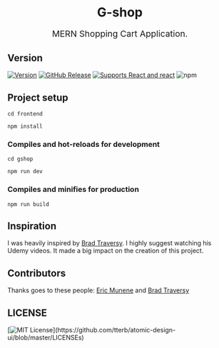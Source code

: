 <h1 align="center">  G-shop  </h1>

<p align="center" style="font-size: 1.2rem;">MERN Shopping Cart Application.</p>




## Version
[![Version](https://badge.fury.io/gh/tterb%2FHyde.svg)](https://badge.fury.io/gh/tterb%2FHyde) [![GitHub Release](https://img.shields.io/github/release/tterb/PlayMusic.svg?style=flat)]()  [![Supports React and react][react-badge]][react] ![npm](https://img.shields.io/npm/v/react)



## Project setup
```
cd frontend
```
```
npm install
```

### Compiles and hot-reloads for development
```
cd gshop
```
```
npm run dev
```

### Compiles and minifies for production
```
npm run build
```

## Inspiration
I was heavily inspired by [Brad Traversy][bradtraversy]. I highly suggest watching his Udemy videos. It made a big impact on the
creation of this project.

## Contributors
Thanks goes to these people: [Eric Munene][Ericokim] and [Brad Traversy][bradtraversy]

## LICENSE
[![MIT License](https://img.shields.io/apm/l/atomic-design-ui.svg?)](https://github.com/tterb/atomic-design-ui/blob/master/LICENSEs)


[bradtraversy]: https://github.com/bradtraversy
[Ericokim]: https://github.com/Ericokim
[coverage-badge]: https://github.com/Ericokim/gshop
[react-badge]: https://img.shields.io/badge/%E2%9A%9B%EF%B8%8F-react-00d8ff.svg?style=flat-square
[react]: https://facebook.github.io/react/



